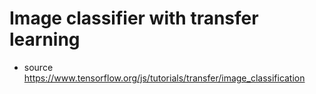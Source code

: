 # Image classifier with transfer learning

- source https://www.tensorflow.org/js/tutorials/transfer/image_classification
